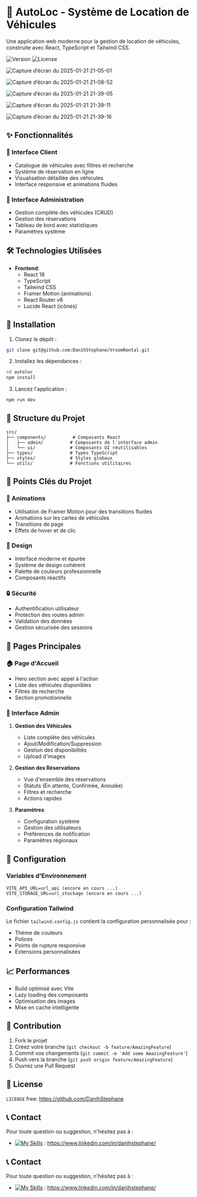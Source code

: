 # 🚗 AutoLoc - Système de Location de Véhicules

Une application web moderne pour la gestion de location de véhicules, construite avec React, TypeScript et Tailwind CSS.

![Version](https://img.shields.io/badge/version-1.0.0-blue.svg)
![License](https://img.shields.io/badge/license-MIT-green.svg)

![Capture d’écran du 2025-01-21 21-05-01](https://github.com/user-attachments/assets/75c1424c-e293-4e37-8485-4e80674ba3c8)

![Capture d’écran du 2025-01-21 21-08-52](https://github.com/user-attachments/assets/d3f8983e-c5dd-4216-b14e-3c14ca971b69)

![Capture d’écran du 2025-01-21 21-39-05](https://github.com/user-attachments/assets/016aab63-51a2-4259-be5f-6bc29e3eb656)

![Capture d’écran du 2025-01-21 21-39-11](https://github.com/user-attachments/assets/a4221c9d-60f9-4cbf-b47d-634b85f81d99)

![Capture d’écran du 2025-01-21 21-39-16](https://github.com/user-attachments/assets/05884ecf-176d-42e3-8176-bdbac152d720)

## ✨ Fonctionnalités

### 🌟 Interface Client
- Catalogue de véhicules avec filtres et recherche
- Système de réservation en ligne
- Visualisation détaillée des véhicules
- Interface responsive et animations fluides

### 👑 Interface Administration
- Gestion complète des véhicules (CRUD)
- Gestion des réservations
- Tableau de bord avec statistiques
- Paramètres système

## 🛠 Technologies Utilisées

- **Frontend**:
  - React 18
  - TypeScript
  - Tailwind CSS
  - Framer Motion (animations)
  - React Router v6
  - Lucide React (icônes)

## 🚀 Installation

1. Clonez le dépôt :
```bash
git clone git@github.com:DanihStephane/VroomRental.git
```

2. Installez les dépendances :
```bash
cd autoloc
npm install
```

3. Lancez l'application :
```bash
npm run dev
```

## 📁 Structure du Projet

```
src/
├── components/          # Composants React
│   ├── admin/          # Composants de l'interface admin
│   └── ui/             # Composants UI réutilisables
├── types/              # Types TypeScript
├── styles/             # Styles globaux
└── utils/              # Fonctions utilitaires
```

## 🎯 Points Clés du Projet

### 💫 Animations
- Utilisation de Framer Motion pour des transitions fluides
- Animations sur les cartes de véhicules
- Transitions de page
- Effets de hover et de clic

### 🎨 Design
- Interface moderne et épurée
- Système de design cohérent
- Palette de couleurs professionnelle
- Composants réactifs

### 🔒 Sécurité
- Authentification utilisateur
- Protection des routes admin
- Validation des données
- Gestion sécurisée des sessions

## 📱 Pages Principales

### 🏠 Page d'Accueil
- Hero section avec appel à l'action
- Liste des véhicules disponibles
- Filtres de recherche
- Section promotionnelle

### 👔 Interface Admin
1. **Gestion des Véhicules**
   - Liste complète des véhicules
   - Ajout/Modification/Suppression
   - Gestion des disponibilités
   - Upload d'images

2. **Gestion des Réservations**
   - Vue d'ensemble des réservations
   - Statuts (En attente, Confirmée, Annulée)
   - Filtres et recherche
   - Actions rapides

3. **Paramètres**
   - Configuration système
   - Gestion des utilisateurs
   - Préférences de notification
   - Paramètres régionaux

## 🔧 Configuration

### Variables d'Environnement
```env
VITE_API_URL=url_api (encore en cours ...)
VITE_STORAGE_URL=url_stockage (encore en cours ...)
```

### Configuration Tailwind
Le fichier `tailwind.config.js` contient la configuration personnalisée pour :
- Thème de couleurs
- Polices
- Points de rupture responsive
- Extensions personnalisées

## 📈 Performances

- Build optimisé avec Vite
- Lazy loading des composants
- Optimisation des images
- Mise en cache intelligente

## 🤝 Contribution

1. Fork le projet
2. Créez votre branche (`git checkout -b feature/AmazingFeature`)
3. Commit vos changements (`git commit -m 'Add some AmazingFeature'`)
4. Push vers la branche (`git push origin feature/AmazingFeature`)
5. Ouvrez une Pull Request


## 📝 License

 `LICENSE` free: https://github.com/DanihStephane.

## 📞 Contact

Pour toute question ou suggestion, n'hésitez pas à :
- [![My Skills](https://skillicons.dev/icons?i=linkedin)](https://skillicons.dev) : https://www.linkedin.com/in/danihstephane/

## 📞 Contact

Pour toute question ou suggestion, n'hésitez pas à :
- [![My Skills](https://skillicons.dev/icons?i=linkedin)](https://skillicons.dev) : https://www.linkedin.com/in/danihstephane/

